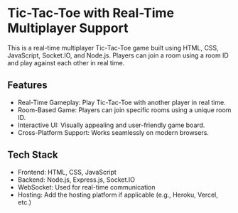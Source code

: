# Tic-Tac-Toe with Real-Time Multiplayer Support

This is a real-time multiplayer Tic-Tac-Toe game built using HTML, CSS, JavaScript, Socket.IO, and Node.js. Players can join a room using a room ID and play against each other in real time.

## Features
* Real-Time Gameplay: Play Tic-Tac-Toe with another player in real time.
* Room-Based Game: Players can join specific rooms using a unique room ID.
* Interactive UI: Visually appealing and user-friendly game board.
* Cross-Platform Support: Works seamlessly on modern browsers.

## Tech Stack
* Frontend: HTML, CSS, JavaScript
* Backend: Node.js, Express.js, Socket.IO
* WebSocket: Used for real-time communication
* Hosting: Add the hosting platform if applicable (e.g., Heroku, Vercel, etc.)
